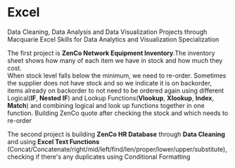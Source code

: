 # Excel
Data Cleaning, Data Analysis and Data Visualization Projects through Macquarie Excel Skills for Data Analytics and Visualization Specialization

The first project is **ZenCo Network Equipment Inventory**.The inventory sheet shows how many of each item we have in stock and how much they cost.				
When stock level falls below the minimum, we need to re-order. Sometimes the supplier does not have stock and so we indicate it is on backorder, items already on backorder to not need to be ordered again using different Logical(**IF**, **Nested IF**) and Lookup Functions(**Vlookup**, **Xlookup**, **Index**, **Match**) and combining logical and look up functions together in one function.
Building ZenCo quote after checking the stock and which needs to re-order

The second project is building **ZenCo HR Database** through **Data Cleaning** and using **Excel Text Functions** (Concat/Concatenate/right/mid/left/find/len/proper/lower/upper/substitute), checking if there's any duplicates using Conditional Formatting
